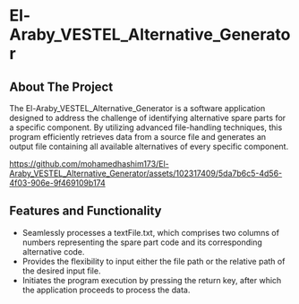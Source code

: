 # El-Araby_VESTEL_Alternative_Generator

## About The Project
The El-Araby_VESTEL_Alternative_Generator is a software application designed to address the challenge of identifying alternative spare parts for a specific component. By utilizing advanced file-handling techniques, this program efficiently retrieves data from a source file and generates an output file containing all available alternatives of every specific component.


https://github.com/mohamedhashim173/El-Araby_VESTEL_Alternative_Generator/assets/102317409/5da7b6c5-4d56-4f03-906e-9f469109b174


## Features and Functionality
* Seamlessly processes a textFile.txt, which comprises two columns of numbers representing the spare part code and its corresponding alternative code.
* Provides the flexibility to input either the file path or the relative path of the desired input file.
* Initiates the program execution by pressing the return key, after which the application proceeds to process the data.
